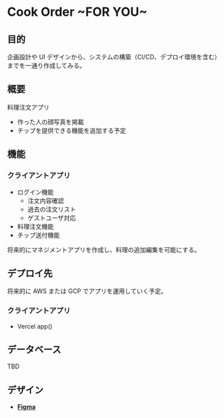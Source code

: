 # Cook Order ~FOR YOU~

## 目的

企画設計や UI デザインから、システムの構築（CI/CD、デプロイ環境を含む）までを一通り作成してみる。

## 概要

料理注文アプリ

- 作った人の顔写真を掲載
- チップを提供できる機能を追加する予定

## 機能

### クライアントアプリ

- ログイン機能
  - 注文内容確認
  - 過去の注文リスト
  - ゲストユーザ対応
- 料理注文機能
- チップ送付機能

将来的にマネジメントアプリを作成し、料理の追加編集を可能にする。

## デプロイ先

将来的に AWS または GCP でアプリを運用していく予定。

### クライアントアプリ

- Vercel app()

## データベース

TBD

## デザイン

- [**Figma**](https://www.figma.com/design/W2Bu4gVR2UMQ6JQ5j1atbd/Food-Order?node-id=4230-722&p=f&t=F577w9uFQjqcsVOz-0)
